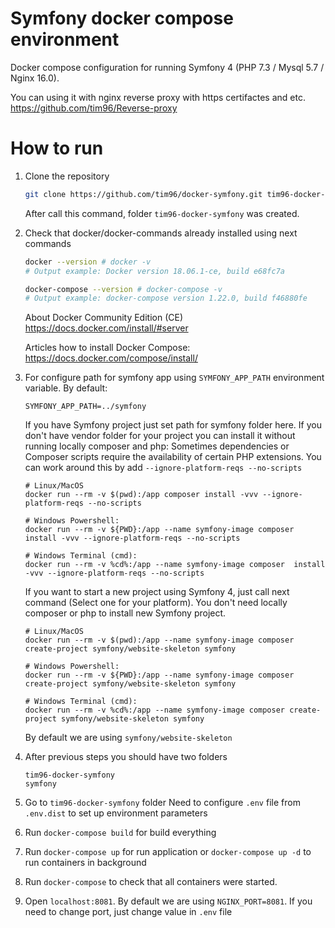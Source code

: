 Symfony docker compose environment
==========================

Docker compose configuration for running Symfony 4 (PHP 7.3 / Mysql 5.7 / Nginx 16.0).

You can using it with nginx reverse proxy with https certifactes and etc.  
https://github.com/tim96/Reverse-proxy

# How to run

1. Clone the repository
    ```bash
    git clone https://github.com/tim96/docker-symfony.git tim96-docker-symfony
    ``` 

   After call this command, folder `tim96-docker-symfony` was created.

2. Check that docker/docker-commands already installed using next commands
    ```bash
    docker --version # docker -v
    # Output example: Docker version 18.06.1-ce, build e68fc7a

    docker-compose --version # docker-compose -v
    # Output example: docker-compose version 1.22.0, build f46880fe
    ```

    About Docker Community Edition (CE)  
    https://docs.docker.com/install/#server

    Articles how to install Docker Compose:  
    https://docs.docker.com/compose/install/

3. For configure path for symfony app using `SYMFONY_APP_PATH` environment variable. By default:  
   ```
   SYMFONY_APP_PATH=../symfony
   ```
   If you have Symfony project just set path for symfony folder here.
   If you don't have vendor folder for your project you can install it without running locally composer and php:
   Sometimes dependencies or Composer scripts require the availability of certain PHP extensions. 
   You can work around this by add `--ignore-platform-reqs --no-scripts`
   ```
   # Linux/MacOS
   docker run --rm -v $(pwd):/app composer install -vvv --ignore-platform-reqs --no-scripts
    
   # Windows Powershell:
   docker run --rm -v ${PWD}:/app --name symfony-image composer install -vvv --ignore-platform-reqs --no-scripts
    
   # Windows Terminal (cmd):
   docker run --rm -v %cd%:/app --name symfony-image composer  install -vvv --ignore-platform-reqs --no-scripts
   ```
   
   If you want to start a new project using Symfony 4, just call next command (Select one for your platform).
   You don't need locally composer or php to install new Symfony project.
   ```
   # Linux/MacOS
   docker run --rm -v $(pwd):/app --name symfony-image composer create-project symfony/website-skeleton symfony
    
   # Windows Powershell:
   docker run --rm -v ${PWD}:/app --name symfony-image composer create-project symfony/website-skeleton symfony
    
   # Windows Terminal (cmd):
   docker run --rm -v %cd%:/app --name symfony-image composer create-project symfony/website-skeleton symfony
   ```
   
   By default we are using `symfony/website-skeleton` 

4. After previous steps you should have two folders  
   ```
   tim96-docker-symfony
   symfony
   ``` 
   
5. Go to `tim96-docker-symfony` folder
   Need to configure `.env` file from `.env.dist` to set up environment parameters
   
6. Run `docker-compose build` for build everything

7. Run `docker-compose up` for run application or `docker-compose up -d` to run containers in background

8. Run `docker-compose` to check that all containers were started.

9. Open `localhost:8081`. By default we are using `NGINX_PORT=8081`. If you need to change port, just change value in `.env` file
